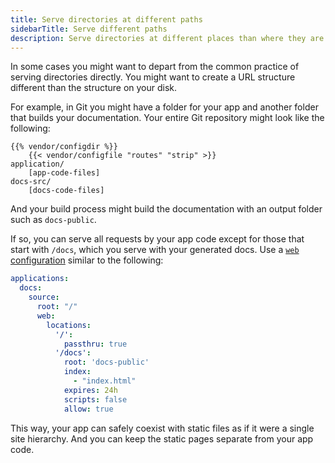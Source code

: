 ```yaml
---
title: Serve directories at different paths
sidebarTitle: Serve different paths
description: Serve directories at different places than where they are in your app.
---
```


In some cases you might want to depart from the common practice of serving directories directly.
You might want to create a URL structure different than the structure on your disk.

For example, in Git you might have a folder for your app and another folder that builds your documentation.
Your entire Git repository might look like the following:

```text
{{% vendor/configdir %}}
    {{< vendor/configfile "routes" "strip" >}}
application/
    [app-code-files]
docs-src/
    [docs-code-files]
```

And your build process might build the documentation with an output folder such as `docs-public`.

If so, you can serve all requests by your app code except for those that start with `/docs`,
which you serve with your generated docs.
Use a [`web` configuration](/create-apps/app-reference/single-runtime-image.md#web) similar to the following:

```yaml {configFile="apps"}
applications:
  docs:
    source:
      root: "/"
      web:
        locations:
          '/':
            passthru: true
          '/docs':
            root: 'docs-public'
            index:
              - "index.html"
            expires: 24h
            scripts: false
            allow: true
```

This way, your app can safely coexist with static files as if it were a single site hierarchy.
And you can keep the static pages separate from your app code.
